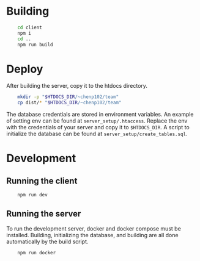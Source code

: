 # Building
```bash
    cd client
    npm i
    cd ..
    npm run build
```

# Deploy
After building the server, copy it to the htdocs directory.
```bash
    mkdir -p "$HTDOCS_DIR/~chenp102/team"
    cp dist/* "$HTDOCS_DIR/~chenp102/team"
```
The database credentials are stored in environment variables. An example of
setting env can be found at `server_setup/.htaccess`. Replace the env with the
credentials of your server and copy it to `$HTDOCS_DIR`. A script to initialize
the database can be found at `server_setup/create_tables.sql`.

# Development
## Running the client
```bash
    npm run dev
```

## Running the server
To run the development server, docker and docker compose must be installed.
Building, initializing the database, and building are all done automatically by
the build script.
```bash
    npm run docker
```
